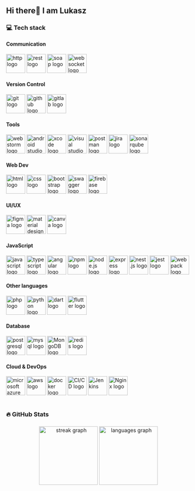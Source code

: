 <h2 align="left">Hi there👋 I am Lukasz</h1>

### 💻 Tech stack

#### Communication
<div align="left">
  <img src="https://user-images.githubusercontent.com/25181517/192107854-765620d7-f909-4953-a6da-36e1ef69eea6.png" height="52" width="52" alt="http logo" title="Http"  />
  <img src="https://user-images.githubusercontent.com/25181517/192107858-fe19f043-c502-4009-8c47-476fc89718ad.png" height="52" width="52" alt="rest logo"  title="REST"  />
  <img src="https://user-images.githubusercontent.com/25181517/192107860-9a9f0894-0e34-4ab3-964d-6297ee4c00e9.png" height="52" width="52" alt="soap logo"  title="SOAP"  />
  <img src="https://user-images.githubusercontent.com/25181517/187070862-03888f18-2e63-4332-95fb-3ba4f2708e59.png" height="52" width="52" alt="websocket logo"  title="websocket"  />
</div>
  
#### Version Control
<div align="left">
  <img src="https://user-images.githubusercontent.com/25181517/192108372-f71d70ac-7ae6-4c0d-8395-51d8870c2ef0.png" height="52" width="52" alt="git logo"  title="Git"  />
  <img src="https://user-images.githubusercontent.com/25181517/192108374-8da61ba1-99ec-41d7-80b8-fb2f7c0a4948.png" height="52" width="52" alt="github logo"  title="Github"  />
  <img src="https://user-images.githubusercontent.com/25181517/192108376-c675d39b-90f6-4073-bde6-5a9291644657.png" height="52" width="52" alt="gitlab logo"  title="Gitlab"  />
</div>

#### Tools
<div align="left">
  <img src="https://user-images.githubusercontent.com/25181517/192108893-b1eed3c7-b2c4-4e1c-9e9f-c7e83637b33d.png" height="52" width="52" alt="webstorm logo"  title="Webstorm"  />
  <img src="https://user-images.githubusercontent.com/25181517/192108895-20dc3343-43e3-4a54-a90e-13a4abbc57b9.png" height="52" width="52" alt="android studio logo"  title="Android Studio"  />
  <img src="https://user-images.githubusercontent.com/25181517/186711578-bf30cb30-40b7-4b45-95a5-bdf837c372e7.png" height="52" width="52" alt="xcode logo"  title="Xcode"  />
  <img src="https://user-images.githubusercontent.com/25181517/192108891-d86b6220-e232-423a-bf5f-90903e6887c3.png" height="52" width="52" alt="visual studio code logo"  title="Visual Studio Code"  />  
  <img src="https://user-images.githubusercontent.com/25181517/192109061-e138ca71-337c-4019-8d42-4792fdaa7128.png" height="52" width="52" alt="postman logo"  title="Postman"  />
  <img src="https://user-images.githubusercontent.com/25181517/183912952-83784e94-629d-4c34-a961-ae2ae795b662.png" height="52" width="52" alt="jira logo"  title="Jira"  />
  <img src="https://user-images.githubusercontent.com/25181517/184146221-671413cb-b1ae-47db-a232-b37c99281516.png" height="52" width="52" alt="sonarqube logo"  title="SonarQube"  />
</div>

#### Web Dev
<div align="left">
  <img src="https://user-images.githubusercontent.com/25181517/192158954-f88b5814-d510-4564-b285-dff7d6400dad.png" height="52" width="52" alt="html logo"  title="HTML"  />
  <img src="https://user-images.githubusercontent.com/25181517/183898674-75a4a1b1-f960-4ea9-abcb-637170a00a75.png" height="52" width="52" alt="css logo"  title="CSS"  />
  <img src="https://user-images.githubusercontent.com/25181517/183898054-b3d693d4-dafb-4808-a509-bab54cf5de34.png" height="52" width="52" alt="bootstrap logo"  title="Bootstrap"  />
  <img src="https://user-images.githubusercontent.com/25181517/186711335-a3729606-5a78-4496-9a36-06efcc74f800.png" height="52" width="52" alt="swagger logo"  title="Swagger"  />  
  <img src="https://user-images.githubusercontent.com/25181517/189716855-2c69ca7a-5149-4647-936d-780610911353.png" height="52" width="52" alt="firebase logo"  title="Firebase"  />
</div>

#### UI/UX
<div align="left">
  <img src="https://user-images.githubusercontent.com/25181517/189715289-df3ee512-6eca-463f-a0f4-c10d94a06b2f.png" height="52" width="52" alt="figma logo"  title="Figma"  />
  <img src="https://user-images.githubusercontent.com/25181517/189716058-71f74b6f-5936-40b5-92e3-00381e35ccb9.png" height="52" width="52" alt="material design logo"  title="Material Design"  />
  <img src="https://github.com/marwin1991/profile-technology-icons/assets/136815194/02494c7c-de6a-43a6-9293-6369696842ed" height="52" width="52" alt="canva logo"  title="Canva"  />
</div>

#### JavaScript
<div align="left">
<img src="https://user-images.githubusercontent.com/25181517/117447155-6a868a00-af3d-11eb-9cfe-245df15c9f3f.png" height="52" width="52" alt="javascript logo"  title="JavaScript"  />
  <img src="https://user-images.githubusercontent.com/25181517/183890598-19a0ac2d-e88a-4005-a8df-1ee36782fde1.png" height="52" width="52" alt="typescript logo"  title="Typescript"  />
  <img src="https://user-images.githubusercontent.com/25181517/183890595-779a7e64-3f43-4634-bad2-eceef4e80268.png" height="52" width="52" alt="angular logo"  title="Angular"  />
  <img src="https://user-images.githubusercontent.com/25181517/121401671-49102800-c959-11eb-9f6f-74d49a5e1774.png" height="52" width="52" alt="npm logo"  title="npm"  />
  <img src="https://user-images.githubusercontent.com/25181517/183568594-85e280a7-0d7e-4d1a-9028-c8c2209e073c.png" height="52" width="52" alt="node.js logo"  title="Node.js"  />
  <img src="https://user-images.githubusercontent.com/25181517/183859966-a3462d8d-1bc7-4880-b353-e2cbed900ed6.png" height="52" width="52" alt="express logo"  title="Express"  />
  <img src="https://github.com/marwin1991/profile-technology-icons/assets/136815194/519bfaf3-c242-431e-a269-876979f05574" height="52" width="52" alt="nest.js logo"  title="Nest.js"  />
  <img src="https://user-images.githubusercontent.com/25181517/187955005-f4ca6f1a-e727-497b-b81b-93fb9726268e.png" height="52" width="52" alt="jest logo"  title="Jest"  />
  <img src="https://user-images.githubusercontent.com/25181517/187955008-981340e6-b4cc-441b-80cf-7a5e94d29e7e.png" height="52" width="52" alt="webpack logo"  title="Webpack"  />
</div>

#### Other languages
<div align="left">
  <img src="https://user-images.githubusercontent.com/25181517/183570228-6a040b9f-3ddf-47a2-a201-743121dac664.png" height="52" width="52" alt="php logo"  title="PHP"  />
  <img src="https://user-images.githubusercontent.com/25181517/183423507-c056a6f9-1ba8-4312-a350-19bcbc5a8697.png" height="52" width="52" alt="python logo"  title="Python"  />
  <img src="https://user-images.githubusercontent.com/25181517/186150304-1568ffdf-4c62-4bdc-9cf1-8d8efcea7c5b.png" height="52" width="52" alt="dart logo"  title="Dart"  />
  <img src="https://user-images.githubusercontent.com/25181517/186150365-da1eccce-6201-487c-8649-45e9e99435fd.png" height="52" width="52" alt="flutter logo"  title="Flutter"  />
</div>

#### Database
<div align="left">
  <img src="https://user-images.githubusercontent.com/25181517/117208740-bfb78400-adf5-11eb-97bb-09072b6bedfc.png" height="52" width="52" alt="postgresql logo"  title="PostgreSQL"  />
  <img src="https://user-images.githubusercontent.com/25181517/183896128-ec99105a-ec1a-4d85-b08b-1aa1620b2046.png" height="52" width="52" alt="mysql logo"  title="MySQL"  />
  <img src="https://user-images.githubusercontent.com/25181517/182884177-d48a8579-2cd0-447a-b9a6-ffc7cb02560e.png" height="52" width="52" alt="MongoDB logo"  title="MongoDB"  />
  <img src="https://user-images.githubusercontent.com/25181517/182884894-d3fa6ee0-f2b4-4960-9961-64740f533f2a.png" height="52" width="52" alt="redis logo"  title="Redis"  />
</div>

#### Cloud & DevOps
<div align="left">
  <img src="https://user-images.githubusercontent.com/25181517/183911544-95ad6ba7-09bf-4040-ac44-0adafedb9616.png" height="52" width="52" alt="microsoft azure logo"  title="Microsoft Azure"  />
  <img src="https://user-images.githubusercontent.com/25181517/183896132-54262f2e-6d98-41e3-8888-e40ab5a17326.png" height="52" width="52" alt="aws logo"  title="AWS"  />
  <img src="https://user-images.githubusercontent.com/25181517/117207330-263ba280-adf4-11eb-9b97-0ac5b40bc3be.png" height="52" width="52" alt="docker logo"  title="Docker"  />
  <img src="https://user-images.githubusercontent.com/25181517/183868728-b2e11072-00a5-47e2-8a4e-4ebbb2b8c554.png" height="52" width="52" alt="CI/CD logo"  title="CI/CD"  />
  <img src="https://user-images.githubusercontent.com/25181517/179090274-733373ef-3b59-4f28-9ecb-244bea700932.png" height="52" width="52" alt="Jenkins"  title="Jenkins"  />
  <img src="https://user-images.githubusercontent.com/25181517/183345125-9a7cd2e6-6ad6-436f-8490-44c903bef84c.png" height="52" width="52" alt="Nginx logo"  title="Nginx"  />
</div>

#

### 🔥 GitHub Stats

###

<div align="center">
  <img src="https://streak-stats.demolab.com?user=incrediblequark&theme=dracula&hide_border=true" height="160" alt="streak graph"  />
  <img src="https://github-readme-stats-sigma-five.vercel.app/api/top-langs/?username=incrediblequark&theme=dracula&hide_border=true&include_all_commits=true&count_private=true&layout=compact" height="160" alt="languages graph"  />
</div>


<!--
**IncredibleQuark/IncredibleQuark** is a ✨ _special_ ✨ repository because its `README.md` (this file) appears on your GitHub profile.

Here are some ideas to get you started:

- 🔭 I’m currently working on ...
- 🌱 I’m currently learning ...
- 👯 I’m looking to collaborate on ...
- 🤔 I’m looking for help with ...
- 💬 Ask me about ...
- 📫 How to reach me: ...
- 😄 Pronouns: ...
- ⚡ Fun fact: ...
-->

